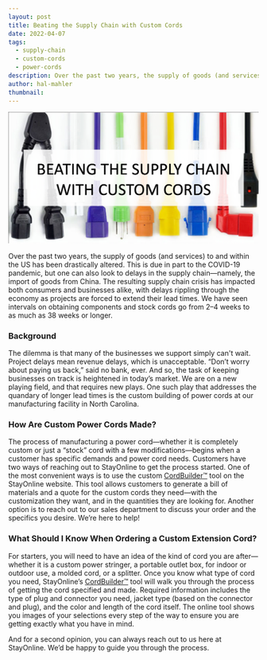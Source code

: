 ```yaml
---
layout: post
title: Beating the Supply Chain with Custom Cords
date: 2022-04-07
tags:
  - supply-chain
  - custom-cords
  - power-cords
description: Over the past two years, the supply of goods (and services) to and within the US has been drastically altered. This is due in part to the COVID-19 pandemic, but one can also look to delays in the supply chain-namely, the import of goods from China.
author: hal-mahler
thumbnail:
---
```

![Supply Chain Graphic](/assets/images/posts/Supply_Chain_Blog.png "Beating the Supply Chain with Custom Cords")

Over the past two years, the supply of goods (and services) to and within the US has been drastically altered. This is due in part to the COVID-19 pandemic, but one can also look to delays in the supply chain—namely, the import of goods from China. The resulting supply chain crisis has impacted both consumers and businesses alike, with delays rippling through the economy as projects are forced to extend their lead times. We have seen intervals on obtaining components and stock cords go from 2–4 weeks to as much as 38 weeks or longer.

### **Background**

The dilemma is that many of the businesses we support simply can't wait. Project delays mean revenue delays, which is unacceptable. “Don’t worry about paying us back,” said no bank, ever. And so, the task of keeping businesses on track is heightened in today’s market. We are on a new playing field, and that requires new plays. One such play that addresses the quandary of longer lead times is the custom building of power cords at our manufacturing facility in North Carolina.

### **How Are Custom Power Cords Made?**

The process of manufacturing a power cord—whether it is completely custom or just a “stock” cord with a few modifications—begins when a customer has specific demands and power cord needs. Customers have two ways of reaching out to StayOnline to get the process started. One of the most convenient ways is to use the custom [CordBuilder™](https://www.stayonline.com/cordbuilder/) tool on the StayOnline website. This tool allows customers to generate a bill of materials and a quote for the custom cords they need—with the customization they want, and in the quantities they are looking for. Another option is to reach out to our sales department to discuss your order and the specifics you desire. We’re here to help!

### **What Should I Know When Ordering a Custom Extension Cord?**

For starters, you will need to have an idea of the kind of cord you are after—whether it is a custom power stringer, a portable outlet box, for indoor or outdoor use, a molded cord, or a splitter. Once you know what type of cord you need, StayOnline’s [CordBuilder™](https://www.stayonline.com/cordbuilder/) tool will walk you through the process of getting the cord specified and made. Required information includes the type of plug and connector you need, jacket type (based on the connector and plug), and the color and length of the cord itself. The online tool shows you images of your selections every step of the way to ensure you are getting exactly what you have in mind.

And for a second opinion, you can always reach out to us here at StayOnline. We’d be happy to guide you through the process.